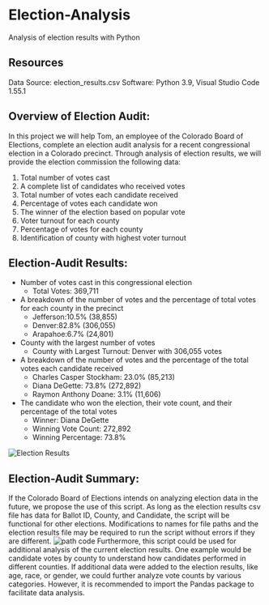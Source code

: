 # Election-Analysis
Analysis of election results with Python

## Resources
Data Source: election_results.csv
Software: Python 3.9, Visual Studio Code 1.55.1

## Overview of Election Audit:
In this project we will help Tom, an employee of the Colorado Board of Elections, complete an election audit analysis for a recent congressional election in a Colorado precinct. Through analysis of election results, we will provide the election commission the following data:
1.	Total number of votes cast
2.	A complete list of candidates who received votes
3.	Total number of votes each candidate received
4.	Percentage of votes each candidate won
5.	The winner of the election based on popular vote
6.	Voter turnout for each county
7.	Percentage of votes for each county
8.	Identification of county with highest voter turnout 

## Election-Audit Results: 
*	Number of votes cast in this congressional election
    * Total Votes: 369,711
*	A breakdown of the number of votes and the percentage of total votes for each county in the precinct
    * Jefferson:10.5% (38,855)
    * Denver:82.8% (306,055)
    * Arapahoe:6.7% (24,801)
*	County with the largest number of votes
    * County with Largest Turnout: Denver with 306,055 votes
* A breakdown of the number of votes and the percentage of the total votes each candidate received
    * Charles Casper Stockham: 23.0% (85,213)
    * Diana DeGette: 73.8% (272,892)
    * Raymon Anthony Doane: 3.1% (11,606)
*	The candidate who won the election, their vote count, and their percentage of the total votes
    * Winner: Diana DeGette
    * Winning Vote Count: 272,892
    * Winning Percentage: 73.8%

![Election Results](https://user-images.githubusercontent.com/81447450/114289601-f12f7080-9a3e-11eb-9b36-2cfb525b11c0.png)
   
## Election-Audit Summary: 
If the Colorado Board of Elections intends on analyzing election data in the future, we propose the use of this script. As long as the election results csv file has data for Ballot ID, County, and Candidate, the script will be functional for other elections. Modifications to names for file paths and the election results file may be required to run the script without errors if they are different.
![path code](https://user-images.githubusercontent.com/81447450/114289640-3fdd0a80-9a3f-11eb-916b-3e9ac2db9824.png)
Furthermore, this script could be used for additional analysis of the current election results. One example would be candidate votes by county to understand how candidates performed in different counties. If additional data were added to the election results, like age, race, or gender, we could further analyze vote counts by various categories. However, it is recommended to import the Pandas package to facilitate data analysis. 
